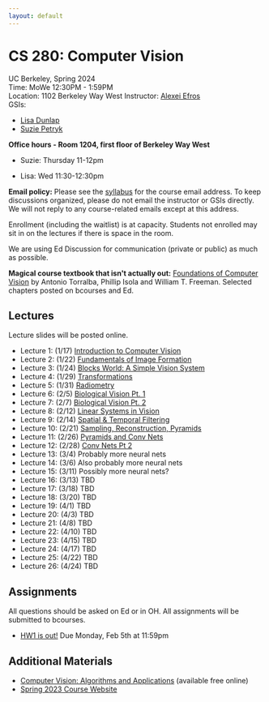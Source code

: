 ```yaml
---
layout: default
---
```


# CS 280: Computer Vision

UC Berkeley, Spring 2024  
Time: MoWe 12:30PM - 1:59PM  
Location: 1102 Berkeley Way West
Instructor: [Alexei Efros](https://people.eecs.berkeley.edu/~efros)  
GSIs:
- [Lisa Dunlap](https://www.lisabdunlap.com/)
- [Suzie Petryk](https://suziepetryk.com/)


**Office hours - Room 1204, first floor of Berkeley Way West** 

- Suzie: Thursday 11-12pm

- Lisa: Wed 11:30-12:30pm

**Email policy:** Please see the [syllabus](https://cs280-berkeley.github.io/resources/CS_280_Spring_2024_Syllabus.pdf) for the course email address. To keep discussions organized, please do not email the instructor or GSIs directly. We will not reply to any course-related emails except at this address.

Enrollment (including the waitlist) is at capacity. Students not enrolled may sit in on the lectures if there is space in the room.

We are using Ed Discussion for communication (private or public) as much as possible.

**Magical course textbook that isn't  actually out:** [Foundations of Computer Vision](https://mitpress.mit.edu/9780262048972/foundations-of-computer-vision/) by Antonio Torralba, Phillip Isola and William T. Freeman. Selected chapters posted on bcourses and Ed.


## Lectures

Lecture slides will be posted online.

* Lecture 1: (1/17) [Introduction to Computer Vision](https://drive.google.com/file/d/1nbQe6K7yrtVGOkrEY8g6iVmvmPtgCuTE/view?usp=sharing)
* Lecture 2: (1/22) [Fundamentals of Image Formation](https://drive.google.com/file/d/1llg4aQr-rYFQUO0RFzcK277A0g2U6KNs/view?usp=sharing)
* Lecture 3: (1/24) [Blocks World: A Simple Vision System](https://drive.google.com/file/d/1z4N4kdPNDWNvgtmC7zDLanWCx4CoDSMh/view?usp=sharing)
* Lecture 4: (1/29) [Transformations](https://drive.google.com/file/d/1FeOpe_ACpOTNEK5gHUK0RwyyBwj7f0Oh/view?usp=sharing)
* Lecture 5: (1/31) [Radiometry](https://drive.google.com/file/d/1JE2d8ZfsCr1LYM5bqvWSkbn0zUdJHKVi/view?usp=sharing)
* Lecture 6: (2/5) [Biological Vision Pt. 1](https://drive.google.com/file/d/1sWZDqlWHPiexhnOjQkU7ts-xP_-haeRl/view?usp=sharing)
* Lecture 7: (2/7) [Biological Vision Pt. 2](https://drive.google.com/file/d/1sWZDqlWHPiexhnOjQkU7ts-xP_-haeRl/view?usp=sharing)
* Lecture 8: (2/12) [Linear Systems in Vision](https://drive.google.com/file/d/1ImOvO_BdXEE9vsbQY_7OADGWoLGIsxi3/view?usp=sharing)
* Lecture 9: (2/14) [Spatial & Temporal Filtering](https://drive.google.com/file/d/1_fULF0b1Gqxd3DM1Y3J8CzoDTkGBp1b8/view?usp=sharing)
* Lecture 10: (2/21) [Sampling, Reconstruction, Pyramids](https://drive.google.com/file/d/1nUb3yt_XhQ6DALpsdMHg63qVE0QVqbQj/view?usp=sharing)
* Lecture 11: (2/26) [Pyramids and Conv Nets](https://drive.google.com/file/d/1C1Qy5nWQzgVnfTsJQ-lEfe4KYMIKyE0T/view?usp=sharing)
* Lecture 12: (2/28) [Conv Nets Pt 2](https://drive.google.com/file/d/1nEHajYJoTx4sxEGhwvW6RtlzcQHMl5kQ/view?usp=sharing)
* Lecture 13: (3/4) Probably more neural nets
* Lecture 14: (3/6) Also probably more neural nets
* Lecture 15: (3/11) Possibly more neural nets?
* Lecture 16: (3/13) TBD
* Lecture 17: (3/18) TBD
* Lecture 18: (3/20) TBD
* Lecture 19: (4/1) TBD
* Lecture 20: (4/3) TBD
* Lecture 21: (4/8) TBD
* Lecture 22: (4/10) TBD
* Lecture 23: (4/15) TBD
* Lecture 24: (4/17) TBD
* Lecture 25: (4/22) TBD
* Lecture 26: (4/24) TBD

## Assignments

All questions should be asked on Ed or in OH. All assignments will be submitted to bcourses. 

* [HW1 is out!](https://edstem.org/us/courses/54175/discussion/4183683) Due Monday, Feb 5th at 11:59pm


## Additional Materials

* [Computer Vision: Algorithms and Applications](http://szeliski.org/Book/) (available free online)
* [Spring 2023 Course Website](https://cs280-berkeley.github.io/sp23)

